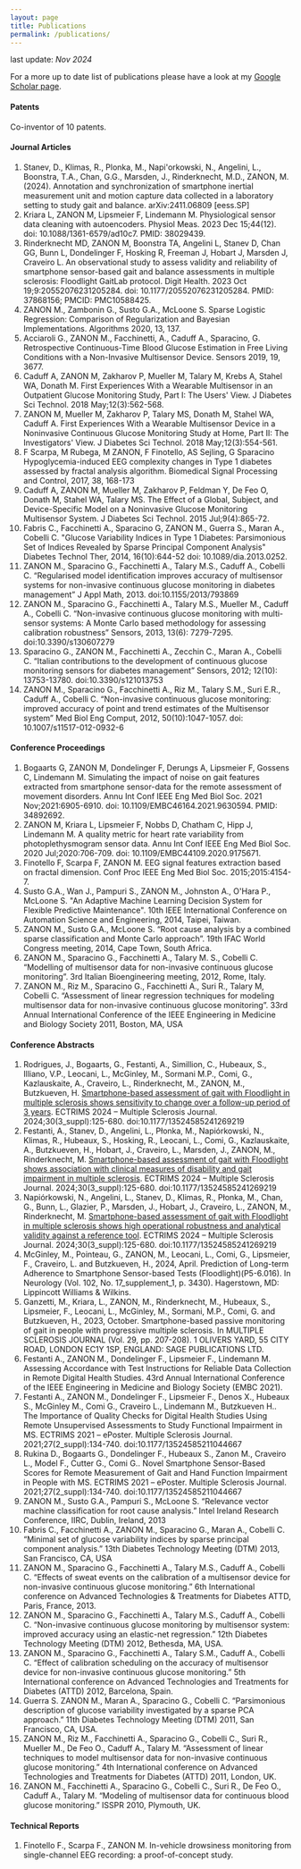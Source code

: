 ```yaml
---
layout: page
title: Publications
permalink: /publications/
---
```


last update: _Nov 2024_

For a more up to date list of publications please have a look at my [Google Scholar page](https://scholar.google.com/citations?user=kCk8IzcAAAAJ&hl=en&oi=ao).

#### Patents
Co-inventor of 10 patents.

####  Journal Articles
1. Stanev, D., Klimas, R., Plonka, M., Napi'orkowski, N., Angelini, L., Boonstra, T.A., Chan, G.G., Marsden, J., Rinderknecht, M.D., ZANON, M. (2024). Annotation and synchronization of smartphone inertial measurement unit and motion capture data collected in a laboratory setting to study gait and balance. arXiv:2411.06809 [eess.SP]
2. Kriara L, ZANON M, Lipsmeier F, Lindemann M. Physiological sensor data cleaning with autoencoders. Physiol Meas. 2023 Dec 15;44(12). doi: 10.1088/1361-6579/ad10c7. PMID: 38029439.
3. Rinderknecht MD, ZANON M, Boonstra TA, Angelini L, Stanev D, Chan GG, Bunn L, Dondelinger F, Hosking R, Freeman J, Hobart J, Marsden J, Craveiro L. An observational study to assess validity and reliability of smartphone sensor-based gait and balance assessments in multiple sclerosis: Floodlight GaitLab protocol. Digit Health. 2023 Oct 19;9:20552076231205284. doi: 10.1177/20552076231205284. PMID: 37868156; PMCID: PMC10588425.
4. ZANON M., Zambonin G., Susto G.A., McLoone S. Sparse Logistic Regression: Comparison of Regularization and Bayesian Implementations. Algorithms 2020, 13, 137.
5. Acciaroli G., ZANON M., Facchinetti, A., Caduff A., Sparacino, G. Retrospective Continuous-Time Blood Glucose Estimation in Free Living Conditions with a Non-Invasive Multisensor Device. Sensors 2019, 19, 3677.
6. Caduff A, ZANON M, Zakharov P, Mueller M, Talary M, Krebs A, Stahel WA, Donath M. First Experiences With a Wearable Multisensor in an Outpatient Glucose Monitoring Study, Part I: The Users' View. J Diabetes Sci Technol. 2018 May;12(3):562-568.
7. ZANON M, Mueller M, Zakharov P, Talary MS, Donath M, Stahel WA, Caduff A. First Experiences With a Wearable Multisensor Device in a Noninvasive Continuous Glucose Monitoring Study at Home, Part II: The Investigators' View. J Diabetes Sci Technol. 2018 May;12(3):554-561.
8. F Scarpa, M Rubega, M ZANON, F Finotello, AS Sejling, G Sparacino Hypoglycemia-induced EEG complexity changes in Type 1 diabetes assessed by fractal analysis algorithm. Biomedical Signal Processing and Control, 2017, 38, 168-173
9. Caduff A, ZANON M, Mueller M, Zakharov P, Feldman Y, De Feo O, Donath M, Stahel WA, Talary MS. The Effect of a Global, Subject, and Device-Specific Model on a Noninvasive Glucose Monitoring Multisensor System. J Diabetes Sci Technol. 2015 Jul;9(4):865-72.
10. Fabris C., Facchinetti A., Sparacino G, ZANON M., Guerra S., Maran A., Cobelli C. "Glucose Variability Indices in Type 1 Diabetes: Parsimonious Set of Indices Revealed by Sparse Principal Component Analysis" Diabetes Technol Ther, 2014, 16(10):644-52 doi: 10.1089/dia.2013.0252.
11. ZANON M., Sparacino G., Facchinetti A., Talary M.S., Caduff A., Cobelli C. “Regularised model identification improves accuracy of multisensor systems for non-invasive continuous glucose monitoring in diabetes management” J Appl Math, 2013. doi:10.1155/2013/793869
12. ZANON M., Sparacino G., Facchinetti A., Talary M.S., Mueller M., Caduff A., Cobelli C. “Non-invasive continuous glucose monitoring with multi-sensor systems: A Monte Carlo based methodology for assessing calibration robustness” Sensors, 2013, 13(6): 7279-7295. doi:10.3390/s130607279
13.	Sparacino G., ZANON M., Facchinetti A., Zecchin C., Maran A., Cobelli C. “Italian contributions to the development of continuous glucose monitoring sensors for diabetes management” Sensors, 2012; 12(10): 13753-13780. doi:10.3390/s121013753
14.	ZANON M., Sparacino G., Facchinetti A., Riz M., Talary S.M., Suri E.R., Caduff A., Cobelli C. “Non-invasive continuous glucose monitoring: improved accuracy of point and trend estimates of the Multisensor system” Med Biol Eng Comput, 2012, 50(10):1047-1057. doi: 10.1007/s11517-012-0932-6

#### Conference Proceedings
1. Bogaarts G, ZANON M, Dondelinger F, Derungs A, Lipsmeier F, Gossens C, Lindemann M. Simulating the impact of noise on gait features extracted from smartphone sensor-data for the remote assessment of movement disorders. Annu Int Conf IEEE Eng Med Biol Soc. 2021 Nov;2021:6905-6910. doi: 10.1109/EMBC46164.2021.9630594. PMID: 34892692.
2. ZANON M, Kriara L, Lipsmeier F, Nobbs D, Chatham C, Hipp J, Lindemann M. A quality metric for heart rate variability from photoplethysmogram sensor data. Annu Int Conf IEEE Eng Med Biol Soc. 2020 Jul;2020:706-709. doi: 10.1109/EMBC44109.2020.9175671.
3. Finotello F, Scarpa F, ZANON M. EEG signal features extraction based on fractal dimension. Conf Proc IEEE Eng Med Biol Soc. 2015;2015:4154-7.
4. Susto G.A., Wan J., Pampuri S., ZANON M., Johnston A., O'Hara P., McLoone S. "An Adaptive Machine Learning Decision System for Flexible Predictive Maintenance". 10th IEEE International Conference on Automation Science and Engineering, 2014, Taipei, Taiwan.
5. ZANON M., Susto G.A., McLoone S. “Root cause analysis by a combined sparse classification and Monte Carlo approach”. 19th IFAC World Congress meeting, 2014, Cape Town, South Africa.
6. ZANON M., Sparacino G., Facchinetti A., Talary M. S., Cobelli C. “Modelling of multisensor data for non-invasive continuous glucose monitoring”. 3rd Italian Bioengineering meeting, 2012, Rome, Italy.
7. ZANON M., Riz M., Sparacino G., Facchinetti A., Suri R., Talary M, Cobelli C. “Assessment of linear regression techniques for modeling multisensor data for non-invasive continuous glucose monitoring”. 33rd Annual International Conference of the IEEE Engineering in Medicine and Biology Society 2011, Boston, MA, USA

#### Conference Abstracts
1. Rodrigues, J., Bogaarts, G., Festanti, A., Simillion, C., Hubeaux, S., Illiano, V.P., Leocani, L., McGinley, M., Sormani M.P.,  Comi, G., Kazlauskaite, A., Craveiro, L., Rinderknecht, M., ZANON, M., Butzkueven, H. [Smartphone-based assessment of gait with Floodlight in multiple sclerosis shows sensitivity to change over a follow-up period of 3 years](https://medically.roche.com/global/en/neuroscience/ectrims-2024/medical-material/ECTRIMS-2024-poster-rodrigues-smartphone-based-assessment-of-gait-pdf.html). ECTRIMS 2024 – Multiple Sclerosis Journal. 2024;30(3_suppl):125-680. doi:10.1177/13524585241269219
2. Festanti, A., Stanev, D., Angelini, L., Płonka, M., Napiórkowski, N., Klimas, R., Hubeaux, S., Hosking, R., Leocani, L., Comi, G., Kazlauskaite, A., Butzkueven, H., Hobart, J., Craveiro, L., Marsden, J., ZANON, M., Rinderknecht, M. [Smartphone-based assessment of gait with Floodlight shows association with clinical measures of disability and gait impairment in multiple sclerosis](https://medically.roche.com/global/en/neuroscience/ectrims-2024/medical-material/ECTRIMS-2024-poster-festanti-smartphone-based-assessment-of-gait-with-floodlight-pdf.html). ECTRIMS 2024 – Multiple Sclerosis Journal. 2024;30(3_suppl):125-680. doi:10.1177/13524585241269219
3. Napiórkowski, N., Angelini, L., Stanev, D., Klimas, R., Płonka, M., Chan, G., Bunn, L., Glazier, P., Marsden, J., Hobart, J.,  Craveiro, L., ZANON, M., Rinderknecht, M. [Smartphone-based assessment of gait with Floodlight in multiple sclerosis shows high operational robustness and analytical validity against a reference tool](https://medically.roche.com/global/en/medical-material.38c837b3-1081-4c43-aadc-36b07690e8ad.qr.html?cid=slpsectrims20242409xxnvspht). ECTRIMS 2024 – Multiple Sclerosis Journal. 2024;30(3_suppl):125-680. doi:10.1177/13524585241269219
4. McGinley, M., Pointeau, G., ZANON, M., Leocani, L., Comi, G., Lipsmeier, F., Craveiro, L. and Butzkueven, H., 2024, April. Prediction of Long-term Adherence to Smartphone Sensor-based Tests (Floodlight)(P5-6.016). In Neurology (Vol. 102, No. 17_supplement_1, p. 3430). Hagerstown, MD: Lippincott Williams & Wilkins.
5. Ganzetti, M., Kriara, L., ZANON, M., Rinderknecht, M., Hubeaux, S., Lipsmeier, F., Leocani, L., McGinley, M., Sormani, M.P., Comi, G. and Butzkueven, H., 2023, October. Smartphone-based passive monitoring of gait in people with progressive multiple sclerosis. In MULTIPLE SCLEROSIS JOURNAL (Vol. 29, pp. 207-208). 1 OLIVERS YARD, 55 CITY ROAD, LONDON EC1Y 1SP, ENGLAND: SAGE PUBLICATIONS LTD.
6. Festanti A., ZANON M., Dondelinger F., Lipsmeier F., Lindemann M. Assessing Accordance with Test Instructions for Reliable Data Collection in Remote Digital Health Studies. 43rd Annual International Conference of the IEEE Engineering in Medicine and Biology Society (EMBC 2021).
7. Festanti A., ZANON M., Dondelinger F., Lipsmeier F., Denos X., Hubeaux S., McGinley M., Comi G., Craveiro L., Lindemann M., Butzkueven H.. The Importance of Quality Checks for Digital Health Studies Using Remote Unsupervised Assessments to Study Functional Impairment in MS. ECTRIMS 2021 – ePoster. Multiple Sclerosis Journal. 2021;27(2_suppl):134-740. doi:10.1177/13524585211044667
8. Rukina D., Bogaarts G., Dondelinger F., Hubeaux S., Zanon M., Craveiro L., Model F., Cutter G., Comi G.. Novel Smartphone Sensor-Based Scores for Remote Measurement of Gait and Hand Function Impairment in People with MS. ECTRIMS 2021 – ePoster. Multiple Sclerosis Journal. 2021;27(2_suppl):134-740. doi:10.1177/13524585211044667
9. ZANON M., Susto G.A., Pampuri S., McLoone S. “Relevance vector machine classification for root cause analysis.” Intel Ireland Research Conference, IIRC, Dublin, Ireland, 2013
10. Fabris C., Facchinetti A., ZANON M., Sparacino G., Maran A., Cobelli C. “Minimal set of glucose variability indices by sparse principal component analysis.” 13th Diabetes Technology Meeting (DTM) 2013, San Francisco, CA, USA
11. ZANON M., Sparacino G., Facchinetti A., Talary M.S., Caduff A., Cobelli C. “Effects of sweat events on the calibration of a multisensor device for non-invasive continuous glucose monitoring.” 6th International conference on Advanced Technologies & Treatments for Diabetes ATTD, Paris, France, 2013.
12. ZANON M., Sparacino G., Facchinetti A., Talary M.S., Caduff A., Cobelli C. “Non-invasive continuous glucose monitoring by multisensor system: improved accuracy using an elastic-net regression.” 12th Diabetes Technology Meeting (DTM) 2012, Bethesda, MA, USA.
13. ZANON M., Sparacino G., Facchinetti A., Talary S.M., Caduff A., Cobelli C. “Effect of calibration scheduling on the accuracy of multisensor device for non-invasive continuous glucose monitoring.” 5th International conference on Advanced Technologies and Treatments for Diabetes (ATTD) 2012, Barcelona, Spain.
14. Guerra S. ZANON M., Maran A., Sparacino G., Cobelli C. “Parsimonious description of glucose variability investigated by a sparse PCA approach.” 11th Diabetes Technology Meeting (DTM) 2011, San Francisco, CA, USA.
15. ZANON M., Riz M., Facchinetti A., Sparacino G., Cobelli C., Suri R., Mueller M., De Feo O., Caduff A., Talary M. “Assessment of linear techniques to model multisensor data for non-invasive continuous glucose monitoring.” 4th International conference on Advanced Technologies and Treatments for Diabetes (ATTD) 2011, London, UK.
16. ZANON M., Facchinetti A., Sparacino G., Cobelli C., Suri R., De Feo O., Caduff A., Talary M. “Modeling of multisensor data for continuous blood glucose monitoring.” ISSPR 2010, Plymouth, UK.

#### Technical Reports
1. Finotello F., Scarpa F., ZANON M. In-vehicle drowsiness monitoring from single-channel EEG recording: a proof-of-concept study.
